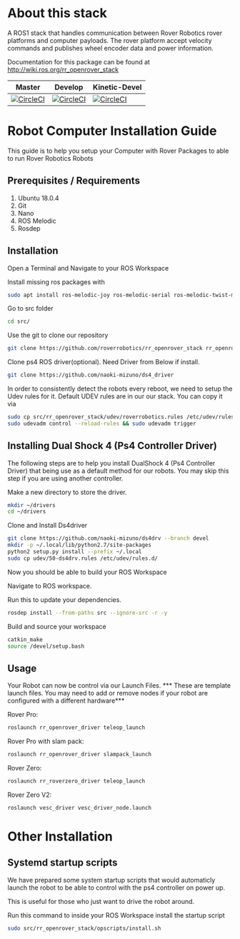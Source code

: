 # About this stack

A ROS1 stack that handles communication between Rover Robotics rover platforms and computer payloads.
The rover platform accept velocity commands and publishes wheel encoder data and power information.

Documentation for this package can be found at http://wiki.ros.org/rr_openrover_stack

Master|Develop|Kinetic-Devel
---|---|---
[![CircleCI](https://circleci.com/gh/RoverRobotics/rr_openrover_stack/tree/master.svg?style=svg)](https://circleci.com/gh/RoverRobotics/rr_openrover_stack/tree/master)|[![CircleCI](https://circleci.com/gh/RoverRobotics/rr_openrover_stack/tree/develop.svg?style=svg)](https://circleci.com/gh/RoverRobotics/rr_openrover_stack/tree/develop)|[![CircleCI](https://circleci.com/gh/RoverRobotics/rr_openrover_stack/tree/kinetic-devel.svg?style=svg)](https://circleci.com/gh/RoverRobotics/rr_openrover_stack/tree/kinetic-devel)

# Robot Computer Installation Guide

This guide is to help you setup your Computer with Rover Packages to able to run Rover Robotics Robots

## Prerequisites / Requirements
1. Ubuntu 18.0.4
2. Git
3. Nano
4. ROS Melodic
5. Rosdep
## Installation
Open a Terminal and Navigate to your ROS Workspace

Install missing ros packages with
```bash
sudo apt install ros-melodic-joy ros-melodic-serial ros-melodic-twist-mux ros-melodic-tf2-geometry-msgs ros-melodic-robot-localization ros-melodic-gmapping ros-melodic-move-base -y
```
Go to src folder
```bash
cd src/
```
Use the git to clone our repository

```bash
git clone https://github.com/roverrobotics/rr_openrover_stack rr_openrover_stack
```
Clone ps4 ROS driver(optional). Need Driver from Below if install.
```bash
git clone https://github.com/naoki-mizuno/ds4_driver
```

In order to consistently detect the robots every reboot, we need to setup the Udev rules for it. Default UDEV rules are in our our stack. You can copy it via
```bash
sudo cp src/rr_openrover_stack/udev/roverrobotics.rules /etc/udev/rules.d/
sudo udevadm control --reload-rules && sudo udevadm trigger
```
## Installing Dual Shock 4 (Ps4 Controller Driver)
The following steps are to help you 
install DualShock 4 (Ps4 Controller Driver) that being use as a default method for our robots. You may skip this step if you are using another controller.

Make a new directory to store the driver.
```bash
mkdir ~/drivers
cd ~/drivers
```
Clone and Install Ds4driver
```bash
git clone https://github.com/naoki-mizuno/ds4drv --branch devel
mkdir -p ~/.local/lib/python2.7/site-packages
python2 setup.py install --prefix ~/.local
sudo cp udev/50-ds4drv.rules /etc/udev/rules.d/
```
Now you should be able to build your ROS Workspace

Navigate to ROS workspace. 

Run this to update your dependencies.
```bash
rosdep install --from-paths src --ignore-src -r -y
```
Build and source your workspace
```bash
catkin_make
source /devel/setup.bash
```

## Usage

Your Robot can now be control via our Launch Files. *** These are template launch files. You may need to add or remove nodes if your robot are configured with a different hardware***

Rover Pro:
```bash
roslaunch rr_openrover_driver teleop_launch
```
Rover Pro with slam pack:
```bash
roslaunch rr_openrover_driver slampack_launch
```

Rover Zero:
```bash
roslaunch rr_roverzero_driver teleop_launch
```
Rover Zero V2:
```bash
roslaunch vesc_driver vesc_driver_node.launch
```
# Other Installation

## Systemd startup scripts
We have prepared some system startup scripts that would automaticly launch the robot to be able to control with the ps4 controller on power up. 

This is useful for those who just want to drive the robot around.

Run this command to inside your ROS Workspace install the startup script
```bash
sudo src/rr_openrover_stack/opscripts/install.sh

